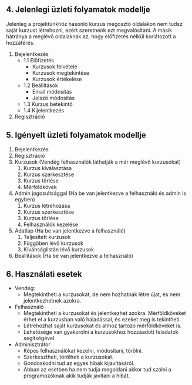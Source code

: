 ## 4. Jelenlegi üzleti folyamatok modellje

Jelenleg a projektünkhöz hasonló kurzus megosztó oldalakon nem tudsz saját kurzust létrehozni, ezért szeretnénk ezt megvalósítani. A másik hátránya a meglévő oldalaknak az, hogy előfizetés nélkül korlátozott a hozzáférés.

1. Bejelentkezés
    - 1.1 Előfizetés
        - Kurzusok felvétele
        - Kurzusok megtekintése
        - Kurzusok értékelése
    - 1.2 Beállítások
        - Email módosítás
        - Jelszó módosítás
    - 1.3 Kurzus betekintő
    - 1.4 Kijelentkezés
2. Regisztráció

## 5. Igényelt üzleti folyamatok modellje

1. Bejelentkezés
2. Regisztráció
3. Kurzusok (Vendég felhasználók láthatják a már meglévő kurzusokat)
    1. Kurzus kiválasztása
    2. Kurzus szerkesztése
    3. Kurzus törlése
    4. Mérföldkövek
4. Admin jogosultsággal (Ha be van jelentkezve a felhasználó és admin is egyben)
	1. Kurzus létrehozása
	2. Kurzus szerkesztése
	3. Kurzus törlése
	4. Felhasználók kezelése
5. Adatlap (Ha be van jelentkezve a felhasználó)
   1. Teljesített kurzusok
   2. Függőben lévő kurzusok
   3. Kívánságlistán lévő kurzusok
6. Beállítások (Ha be van jelentkezve a felhasználó)

## 6. Használati esetek

- Vendég:
    - Megtekintheti a kurzusokat, de nem hozhatnak létre újat, és nem jelentkezhetnek azokra.
- Felhasználó
    - Megtekintheti a kurzusokat és jelentkezhet azokra. Mérföldköveket érhet el a kurzusban való haladással, és ezeket meg is tekintheti.
    - Létrehozhat saját kurzusokat és ahhoz tartozó mérföldköveket is.
    - Lehetősége van gyakorolni a kurzusokhoz hozzáadott feladatok segítségével.
- Adminisztrátor
    - Képes felhasználókat kezelni, módosítani, törölni.
    - Szerkesztheti, törölheti a kurzusokat.
    - Gondoskodni tud az egyes hibák kijavításáról.
    - Abban az esetben ha nem tudja megoldani akkor tud szólni a programozóknak akik tudják javítani a hibát.